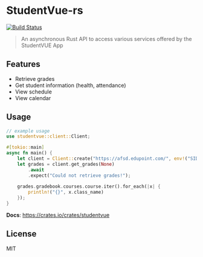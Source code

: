 # StudentVue-rs
[![Build Status](https://travis-ci.com/13laze/StudentVue-rs.svg?token=SpHdVJ8r5mp8isWTpdaF&branch=master)](https://travis-ci.com/13laze/StudentVue-rs)

> An asynchronous Rust API to access various services offered by the StudentVUE App

## Features
- Retrieve grades
- Get student information (health, attendance)
- View schedule
- View calendar 

## Usage 
```rust
// example usage
use studentvue::client::Client;

#[tokio::main]
async fn main() {
    let client = Client::create("https://afsd.edupoint.com/", env!("SID"), env!("SPWD"));
    let grades = client.get_grades(None)
        .await
        .expect("Could not retrieve grades!");
    
    grades.gradebook.courses.course.iter().for_each(|x| {
        println!("{}", x.class_name)
    });
}
```
__Docs__: https://crates.io/crates/studentvue

## License
MIT
